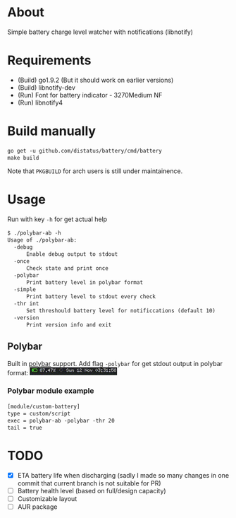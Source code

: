 # About

Simple battery charge level watcher with notifications (libnotify)

# Requirements

- (Build) go1.9.2 (But it should work on earlier versions)
- (Build) libnotify-dev
- (Run) Font for battery indicator - 3270Medium NF
- (Run) libnotify4

# Build manually

```
go get -u github.com/distatus/battery/cmd/battery
make build
```

Note that `PKGBUILD` for arch users is still under maintainence.

# Usage

Run with key `-h` for get actual help

```
$ ./polybar-ab -h
Usage of ./polybar-ab:
  -debug
      Enable debug output to stdout
  -once
      Check state and print once
  -polybar
      Print battery level in polybar format
  -simple
      Print battery level to stdout every check
  -thr int
      Set threshould battery level for notificcations (default 10)
  -version
      Print version info and exit
```

## Polybar

Built in [polybar](https://github.com/jaagr/polybar) support.
Add flag `-polybar` for get stdout output in polybar format:
![Charging](/screenshots/charging.gif?raw=true "Charging")

### Polybar module example

```
[module/custom-battery]
type = custom/script
exec = polybar-ab -polybar -thr 20
tail = true
```

# TODO

- [x] ETA battery life when discharging (sadly I made so many changes in one commit that current branch is not suitable for PR)
- [ ] Battery health level (based on full/design capacity)
- [ ] Customizable layout
- [ ] AUR package
